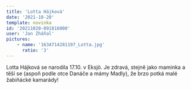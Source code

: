 ```yaml
---
title: 'Lotta Hájková'
date: '2021-10-20'
template: novinka
id: '20211020-091816000'
user: 'Jan Zháňal'
pictures:
    - name: '1634714281197_Lotta.jpg'
      ratio: '3'
---
```

Lotta Hájková se narodila 17.10. v Eksjö. Je zdravá, stejně jako maminka a těší se (aspoň podle otce Danáče a mámy Madly), že brzo potká malé žabiňácké kamarády!
